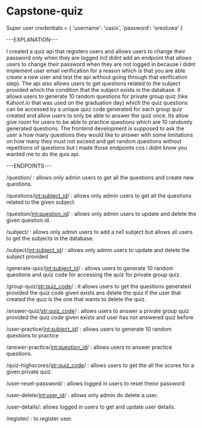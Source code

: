 # Capstone-quiz

Super user credentials = {
    'username': 'oasix',
    'password': 'oreoluwa'
}


 ---EXPLANATION---

I created a quiz api that registers users and allows users to change their password only when they are logged in(I didnt add an endpoint that allows users to change their password when they are not logged in because i didnt implement user email verification for a reason which is that you are able create a new user and test the api without going through that verification step). The api also allows users to get questions related to the subject provided which the condition that the subject exists in the database. It allows users to generate 10 random questions for private group quiz (like Kahoot.io that was used on the graduation day) which the quiz questions can be accessed by a unique quiz code generated for each group quiz created and allow users to only be able to answer the quiz once. Its allow give room for users to be able to practice questions which are 10 randomly generated questions. The frontend development is supposed to ask the user a how many questions they would like to answer with some limitations on how many they must not exceed and get random questions without repetitions of questions but i made those endpoints cos i didnt know you wanted me to do the quis api.
    
    
    

 ---ENDPOINTS---
 
/question/ : allows only admin users to get all the questions and create new questions.

/questions/<int:subject_id>/ : allows only admin users to get all the questions related to the given subject.

/question/<int:question_id>/ : allows only admin users to update and delete the given question id.

/subject/ : allows only admin users to add a ne1 subject but allows all users to get the subjects in the database.

/subject/<int:subject_id>/ : allows only admin users to update and delete the subject provided

/generate-quiz/<int:subject_id>/ : allows users to generate 10 random questions and quiz code for accessing the quiz for private group quiz. 

/group-quiz/<str:quiz_code>/ : it allows users to get the questions generated provided the quiz code given exists ans delete the quiz if the user that created the quiz is the one that wants to delete the quiz.


/answer-quiz/<str:quiz_code>/ : allows users to answer a private group quiz provided the quiz code given exists and user has not answered quiz before

/user-practice/<int:subject_id>/ : allows users to generate 10 random questions to practice

/answer-practice/<int:question_id>/ : allows users to answer practice questions.

/quiz-highscores/<str:quiz_code>/ : allows users to get the all the scores for a given private quiz.

/user-reset-password/ : allows logged in users to reset theior password

/user-delete/<int:user_id>/ : allows only admin do delete a user.

/user-details/: allows logged in users to get and update user details.

/register/ : to register user.
